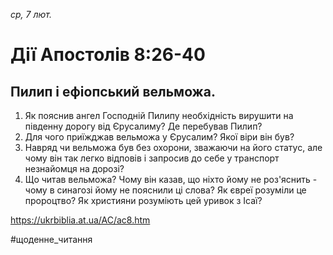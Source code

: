 
_ср, 7 лют._

# Дії Апостолів 8:26-40

## Пилип і ефіопський вельможа.
1. Як пояснив ангел Господній Пилипу необхідність вирушити на південну дорогу від Єрусалиму? Де перебував Пилип?
2. Для чого приїжджав вельможа у Єрусалим? Якої віри він був?
3. Навряд чи вельможа був без охорони, зважаючи на його статус, але чому він так легко відповів і запросив до себе у транспорт незнайомця на дорозі?
4. Що читав вельможа? Чому він казав, що ніхто йому не роз'яснить - чому в синагозі йому не пояснили ці слова? Як євреї розуміли це пророцтво? Як християни розуміють цей уривок з Ісаї?

https://ukrbiblia.at.ua/AC/ac8.htm 

#щоденне_читання
